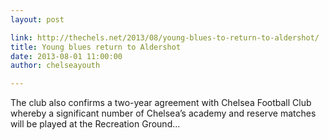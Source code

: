 ```yaml
---
layout: post

link: http://thechels.net/2013/08/young-blues-to-return-to-aldershot/
title: Young blues return to Aldershot
date: 2013-08-01 11:00:00
author: chelseayouth

---
```


<P>The club also confirms a two-year agreement with Chelsea Football Club whereby a 
significant number of Chelsea’s academy and reserve matches will be played at the Recreation Ground...</p>
